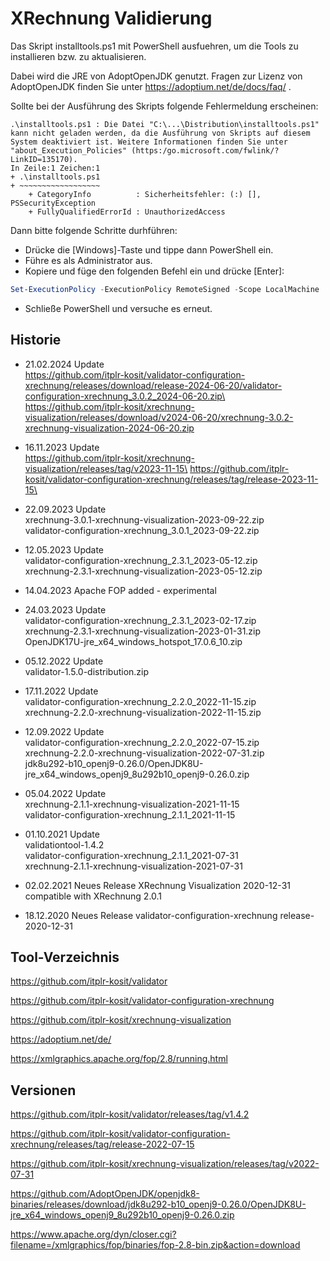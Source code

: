 # XRechnung Validierung

Das Skript installtools.ps1 mit PowerShell ausfuehren, um die Tools zu installieren bzw. zu aktualisieren.

Dabei wird die JRE von AdoptOpenJDK genutzt. Fragen zur Lizenz von AdoptOpenJDK 
finden Sie unter https://adoptium.net/de/docs/faq/ .

Sollte bei der Ausführung des Skripts folgende Fehlermeldung erscheinen:

    .\installtools.ps1 : Die Datei "C:\...\Distribution\installtools.ps1" kann nicht geladen werden, da die Ausführung von Skripts auf diesem System deaktiviert ist. Weitere Informationen finden Sie unter
    "about_Execution_Policies" (https:/go.microsoft.com/fwlink/?LinkID=135170).
    In Zeile:1 Zeichen:1
    + .\installtools.ps1
    + ~~~~~~~~~~~~~~~~~~
        + CategoryInfo          : Sicherheitsfehler: (:) [], PSSecurityException
        + FullyQualifiedErrorId : UnauthorizedAccess

Dann bitte folgende Schritte durhführen:

 - Drücke die [Windows]-Taste und tippe dann PowerShell ein.
 - Führe es als Administrator aus.
 - Kopiere und füge den folgenden Befehl ein und drücke [Enter]:

```powershell
Set-ExecutionPolicy -ExecutionPolicy RemoteSigned -Scope LocalMachine
```
 - Schließe PowerShell und versuche es erneut.

## Historie

- 21.02.2024 Update\
  https://github.com/itplr-kosit/validator-configuration-xrechnung/releases/download/release-2024-06-20/validator-configuration-xrechnung_3.0.2_2024-06-20.zip\
  https://github.com/itplr-kosit/xrechnung-visualization/releases/download/v2024-06-20/xrechnung-3.0.2-xrechnung-visualization-2024-06-20.zip

- 16.11.2023 Update\
  https://github.com/itplr-kosit/xrechnung-visualization/releases/tag/v2023-11-15\
  https://github.com/itplr-kosit/validator-configuration-xrechnung/releases/tag/release-2023-11-15\

- 22.09.2023 Update\
  xrechnung-3.0.1-xrechnung-visualization-2023-09-22.zip\
  validator-configuration-xrechnung_3.0.1_2023-09-22.zip

- 12.05.2023 Update\
  validator-configuration-xrechnung_2.3.1_2023-05-12.zip\
  xrechnung-2.3.1-xrechnung-visualization-2023-05-12.zip

- 14.04.2023 Apache FOP added - experimental

- 24.03.2023 Update\
  validator-configuration-xrechnung_2.3.1_2023-02-17.zip\
  xrechnung-2.3.1-xrechnung-visualization-2023-01-31.zip\
  OpenJDK17U-jre_x64_windows_hotspot_17.0.6_10.zip
  
- 05.12.2022 Update\
  validator-1.5.0-distribution.zip

- 17.11.2022 Update\
  validator-configuration-xrechnung_2.2.0_2022-11-15.zip\
  xrechnung-2.2.0-xrechnung-visualization-2022-11-15.zip

- 12.09.2022 Update\
  validator-configuration-xrechnung_2.2.0_2022-07-15.zip\
  xrechnung-2.2.0-xrechnung-visualization-2022-07-31.zip\
  jdk8u292-b10_openj9-0.26.0/OpenJDK8U-jre_x64_windows_openj9_8u292b10_openj9-0.26.0.zip

- 05.04.2022 Update\
  xrechnung-2.1.1-xrechnung-visualization-2021-11-15\
  validator-configuration-xrechnung_2.1.1_2021-11-15

- 01.10.2021 Update\
  validationtool-1.4.2\
  validator-configuration-xrechnung_2.1.1_2021-07-31\
  xrechnung-2.1.1-xrechnung-visualization-2021-07-31

- 02.02.2021 Neues Release XRechnung Visualization 2020-12-31 compatible with XRechnung 2.0.1

- 18.12.2020 Neues Release validator-configuration-xrechnung release-2020-12-31

## Tool-Verzeichnis

https://github.com/itplr-kosit/validator

https://github.com/itplr-kosit/validator-configuration-xrechnung

https://github.com/itplr-kosit/xrechnung-visualization

https://adoptium.net/de/

https://xmlgraphics.apache.org/fop/2.8/running.html

## Versionen

https://github.com/itplr-kosit/validator/releases/tag/v1.4.2

https://github.com/itplr-kosit/validator-configuration-xrechnung/releases/tag/release-2022-07-15

https://github.com/itplr-kosit/xrechnung-visualization/releases/tag/v2022-07-31

https://github.com/AdoptOpenJDK/openjdk8-binaries/releases/download/jdk8u292-b10_openj9-0.26.0/OpenJDK8U-jre_x64_windows_openj9_8u292b10_openj9-0.26.0.zip

https://www.apache.org/dyn/closer.cgi?filename=/xmlgraphics/fop/binaries/fop-2.8-bin.zip&action=download
